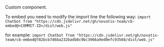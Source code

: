 Custom component.

To embed you need to modify the import line the following way:
`import Chatbot from "https://cdn.jsdelivr.net/gh/novatix-team/cb-embed@<COMMIT-ID>/dist/web.js"`

for example: `import Chatbot from "https://cdn.jsdelivr.net/gh/novatix-team/cb-embed@782bcb7d6ba232badb8c9bc3966a9ed0efc93568/dist/web.js"`


